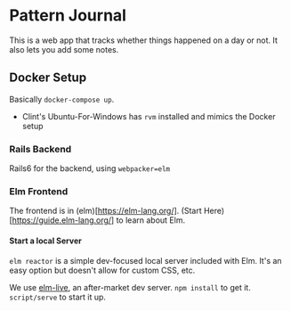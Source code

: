# Pattern Journal

This is a web app that tracks whether things happened on a day or not.
It also lets you add some notes.

## Docker Setup

Basically `docker-compose up`.

- Clint's Ubuntu-For-Windows has `rvm` installed and mimics the Docker setup

### Rails Backend

Rails6 for the backend, using `webpacker=elm`

### Elm Frontend

The frontend is in (elm)[https://elm-lang.org/]. (Start Here)[https://guide.elm-lang.org/] to learn about Elm.

#### Start a local Server

`elm reactor` is a simple dev-focused local server included with Elm.
It's an easy option but doesn't allow for custom CSS, etc.

We use [elm-live](https://github.com/wking-io/elm-live), an after-market dev server.
`npm install` to get it. `script/serve` to start it up.